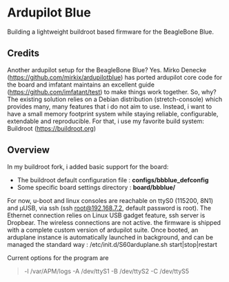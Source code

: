 # Ardupilot Blue
 Building a lightweight buildroot based firmware for the BeagleBone Blue.


## Credits
 Another ardupilot setup for the BeagleBone Blue?
 Yes. Mirko Denecke (https://github.com/mirkix/ardupilotblue) has ported
 ardupilot core code for the board and imfatant maintains an excellent guide 
 (https://github.com/imfatant/test) to make things work together.
 So, why? The existing solution relies on a Debian distribution
 (stretch-console) which provides many, many features that i do not aim to use.
 Instead, i want to have a small memory footprint system while staying
 reliable, configurable, extendable and reproducible.
 For that, i use my favorite build system: Buildroot (https://buildroot.org)

## Overview
In my buildroot fork, i added basic support for the board:
  
  - The buildroot default configuration file : **configs/bbblue_defconfig**
  - Some specific board settings directory   : **board/bbblue/**

  For now, u-boot and linux consoles are reachable on ttyS0 (115200, 8N1) and
  µUSB, via ssh (ssh root@192.168.7.2, default password is root). The Ethernet
  connection relies on Linux USB gadget feature, ssh server is Dropbear. The
  wireless connections are not active. the firmware is shipped with a complete
  custom version of ardupilot suite.
  Once booted, an arduplane instance is automatically launched in background,
  and can be managed the standard way : /etc/init.d/S60arduplane.sh start|stop|restart
  
  Current options for the program are
  > -l /var/APM/logs -A /dev/ttyS1 -B /dev/ttyS2 -C /dev/ttyS5
  